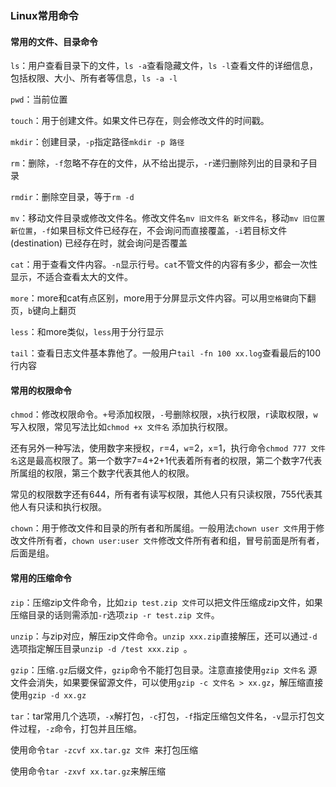 ### Linux常用命令

#### **常用的文件、目录命令**

`ls`：用户查看目录下的文件，`ls -a`查看隐藏文件，`ls -l`查看文件的详细信息，包括权限、大小、所有者等信息，``ls -a -l`` 

`pwd`：当前位置

`touch`：用于创建文件。如果文件已存在，则会修改文件的时间戳。

`mkdir`：创建目录，`-p`指定路径`mkdir -p 路径`

`rm`：删除，`-f`忽略不存在的文件，从不给出提示，`-r`递归删除列出的目录和子目录

`rmdir`：删除空目录，等于`rm -d`

`mv`：移动文件目录或修改文件名。修改文件名`mv 旧文件名 新文件名`，移动`mv 旧位置 新位置`，`-f`如果目标文件已经存在，不会询问而直接覆盖，`-i`若目标文件 (destination) 已经存在时，就会询问是否覆盖

`cat`：用于查看文件内容。`-n`显示行号。`cat`不管文件的内容有多少，都会一次性显示，不适合查看太大的文件。

`more`：more和cat有点区别，more用于分屏显示文件内容。可以用`空格键`向下翻页，`b`键向上翻页

`less`：和more类似，``less``用于分行显示

`tail`：查看日志文件基本靠他了。一般用户`tail -fn 100 xx.log`查看最后的100行内容



#### **常用的权限命令**

`chmod`：修改权限命令。`+`号添加权限，`-`号删除权限，`x`执行权限，`r`读取权限，`w`写入权限，常见写法比如`chmod +x 文件名` 添加执行权限。

还有另外一种写法，使用数字来授权，`r`=4，`w`=2，`x`=1，执行命令`chmod 777 文件名`这是最高权限了。第一个数字7=4+2+1代表着所有者的权限，第二个数字7代表所属组的权限，第三个数字代表其他人的权限。

常见的权限数字还有644，所有者有读写权限，其他人只有只读权限，755代表其他人有只读和执行权限。

`chown`：用于修改文件和目录的所有者和所属组。一般用法`chown user 文件`用于修改文件所有者，`chown user:user 文件`修改文件所有者和组，冒号前面是所有者，后面是组。



#### **常用的压缩命令**

`zip`：压缩zip文件命令，比如`zip test.zip 文件`可以把文件压缩成zip文件，如果压缩目录的话则需添加`-r`选项``zip -r test.zip 文件``。

`unzip`：与zip对应，解压zip文件命令。`unzip xxx.zip`直接解压，还可以通过`-d`选项指定解压目录``unzip -d /test xxx.zip ``。

``gzip``：压缩``.gz``后缀文件，``gzip``命令不能打包目录。注意直接使用``gzip 文件名`` 源文件会消失，如果要保留源文件，可以使用``gzip -c 文件名 > xx.gz``，解压缩直接使用``gzip -d xx.gz``

`tar`：tar常用几个选项，`-x`解打包，`-c`打包，`-f`指定压缩包文件名，`-v`显示打包文件过程，`-z`命令，打包并且压缩。

使用命令``tar -zcvf xx.tar.gz 文件 ``来打包压缩

使用命令`tar -zxvf xx.tar.gz`来解压缩

